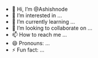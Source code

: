 - 👋 Hi, I’m @Ashishnode
- 👀 I’m interested in ...
- 🌱 I’m currently learning ...
- 💞️ I’m looking to collaborate on ...
- 📫 How to reach me ...
- 😄 Pronouns: ...
- ⚡ Fun fact: ...

<!---
Ashishnode/Ashishnode is a ✨ special ✨ repository because its `README.md` (this file) appears on your GitHub profile.
You can click the Preview link to take a look at your changes.
--->
